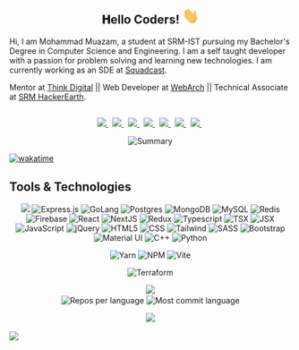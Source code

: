 <h2 align="center"> 𝐇ello Coders! <img src="https://raw.githubusercontent.com/ABSphreak/ABSphreak/master/gifs/Hi.gif" width="30px"></h2>

<p align="center">
 <p>Hi, I am Mohammad Muazam, a student at SRM-IST pursuing my Bachelor's Degree in Computer Science and Engineering. I am a self taught developer with a passion for problem solving and learning new technologies. I am currently working as an SDE at <a href="https://www.squadcast.com">Squadcast</a>.</p>
</p>
<p>
  Mentor at <a href="https://www.think-digital.in/">Think Digital</a> ||  Web Developer at <a href="https://www.webarchsrm.com/">WebArch</a> || Technical Associate at <a href="https://www.srmhackerearth.in/">SRM HackerEarth</a>.
</p>

##
<!-- contact -->
<p align="center">
  <a href="https://muazam.me/">
    <img src="https://mmuazam98.netlify.app/images/MZ2.png" width="3.5%"/>
  </a><span>&nbsp;</span>
  <a href="https://www.linkedin.com/in/mohammad-muazam-129838190/">
   <img src="https://img.icons8.com/color/48/000000/linkedin.png" width="3.5%"/>
    </a><span>&nbsp;</span>
  <a href="https://twitter.com/mmuazam98">
    <img src="https://img.icons8.com/color/48/000000/twitter.png" width="3.5%"/>
  </a><span>&nbsp;</span>
  <a href="https://www.instagram.com/m.muazam.98/">
    <img src="https://img.icons8.com/fluent/48/000000/instagram-new.png" width="3.5%"/>
  </a><span>&nbsp;</span>
  <a href="mailto:m.muazam.99@gmail.com">
    <img src="https://img.icons8.com/fluent/48/000000/gmail.png" width="3.5%"/>
  </a><span>&nbsp;</span>
  <a href="https://codepen.io/mmuazam99/">
    <img src="https://edent.github.io/SuperTinyIcons/images/svg/codepen.svg" width="3.5%"/>
  </a><span>&nbsp;</span>
   <a href="https://cssbattle.dev/player/mmuazam98">
    <img src="https://pbs.twimg.com/profile_images/1114446136302084096/BIu19jPP_400x400.png"  width="3.5%"/>
  </a><span>&nbsp;</span>
</p>

<!-- profile summary -->
<p align="center">
  <img src="https://github-profile-summary-cards.vercel.app/api/cards/profile-details?username=mmuazam98&theme=monokai" alt="Summary"/> 
 
 [![wakatime](https://wakatime.com/badge/user/30574102-58a5-4bea-9613-72e1ffbbca89.svg)](https://wakatime.com/@30574102-58a5-4bea-9613-72e1ffbbca89)

</p>

## Tools & Technologies
<div  align="center">
  <img src="https://img.shields.io/badge/nodejs%20-%23323330.svg?&style=for-the-badge&logo=nodedotjs"/>
  <img alt="Express.js" src="https://img.shields.io/badge/express.js-%23404d59.svg?style=for-the-badge&logo=express&logoColor=%2361DAFB"/> 
  <img alt="GoLang" src="https://img.shields.io/badge/go-%2300ADD8.svg?style=for-the-badge&logo=go&logoColor=white"/> 
  <img alt="Postgres" src="https://img.shields.io/badge/postgres-%23316192.svg?style=for-the-badge&logo=postgresql&logoColor=white"/> 
  <img alt="MongoDB" src ="https://img.shields.io/badge/MongoDB-%234ea94b.svg?style=for-the-badge&logo=mongodb&logoColor=white"/>
  <img alt="MySQL" src="https://img.shields.io/badge/mysql-%2300f.svg?style=for-the-badge&logo=mysql&logoColor=white"/>
  <img alt="Redis" src="https://img.shields.io/badge/redis-%23DD0031.svg?style=for-the-badge&logo=redis&logoColor=white"/>
  <img alt="Firebase" src="https://img.shields.io/badge/firebase-%23039BE5.svg?style=for-the-badge&logo=firebase"/>
  <img alt="React" src="https://img.shields.io/badge/react-%2320232a.svg?style=for-the-badge&logo=react&logoColor=%2361DAFB"/>
  <img alt="NextJS" src="https://img.shields.io/badge/Next-black?style=for-the-badge&logo=next.js&logoColor=white" />
  <img alt="Redux" src="https://img.shields.io/badge/redux-%23593d88.svg?style=for-the-badge&logo=redux&logoColor=white">
  <img alt="Typescript" src="https://img.shields.io/badge/typescript-%23007ACC.svg?style=for-the-badge&logo=typescript&logoColor=white"/>
  <img alt="TSX" src="https://img.shields.io/badge/tsx%20-%23323330.svg?&style=for-the-badge&logo=react&logoColor=blue"/>
  <img alt="JSX" src="https://img.shields.io/badge/jsx%20-%23323330.svg?&style=for-the-badge&logo=react&logoColor=%61DBFB"/>
  <img alt="JavaScript" src="https://img.shields.io/badge/javascript-%23323330.svg?style=for-the-badge&logo=javascript&logoColor=%23F7DF1E"/>
  <img alt="jQuery" src="https://img.shields.io/badge/jquery-%230769AD.svg?style=for-the-badge&logo=jquery&logoColor=white"/>
  <img alt="HTML5" src="https://img.shields.io/badge/html5-%23E34F26.svg?style=for-the-badge&logo=html5&logoColor=white"/>
  <img alt="CSS" src="https://img.shields.io/badge/css3%20-%231572B6.svg?&style=for-the-badge&logo=css3&logoColor=white"/>
  <img alt="Tailwind" src="https://img.shields.io/badge/tailwindcss-%2338B2AC.svg?style=for-the-badge&logo=tailwind-css&logoColor=white"/>
  <img alt="SASS" src="https://img.shields.io/badge/SASS-hotpink.svg?style=for-the-badge&logo=SASS&logoColor=white">
  <img alt="Bootstrap" src="https://img.shields.io/badge/bootstrap-%23563D7C.svg?style=for-the-badge&logo=bootstrap&logoColor=white"/>
  <img alt="Material UI" src="https://img.shields.io/badge/materialui-%230081CB.svg?style=for-the-badge&logo=material-ui&logoColor=white"/>
  <img alt="C++" src="https://img.shields.io/badge/c++-%2300599C.svg?style=for-the-badge&logo=c%2B%2B&logoColor=white"/>
  <img alt="Python" src="https://img.shields.io/badge/python-3670A0?style=for-the-badge&logo=python&logoColor=ffdd54"/>

  ![Yarn](https://img.shields.io/badge/yarn-%232C8EBB.svg?style=for-the-badge&logo=yarn&logoColor=white)
  ![NPM](https://img.shields.io/badge/NPM-%23000000.svg?style=for-the-badge&logo=npm&logoColor=white)
 ![Vite](https://img.shields.io/badge/vite-%23646CFF.svg?style=for-the-badge&logo=vite&logoColor=white)

  ![Terraform](https://img.shields.io/badge/terraform-%235835CC.svg?style=for-the-badge&logo=terraform&logoColor=white)
  
</div>

<!-- ## 🔥🔥  -->

<!-- [![GitHub Streak](https://github-readme-streak-stats.herokuapp.com?user=mmuazam98&theme=radical&date_format=M%20j%5B%2C%20Y%5D)](https://git.io/streak-stats) -->

<!-- ## Most Used Languages: -->


<!--  <img align="center" src="https://github-readme-stats.vercel.app/api/top-langs/?username=mmuazam98&title_color=ffffff&text_color=c9cacc&icon_color=2bbc8a&bg_color=1d1f21&hide=html" /> -->
 
<p align="center">
  <img src="https://api.githubtrends.io/user/svg/mmuazam98/langs?time_range=one_year&loc_metric=changed&theme=dark" src="Most Used Languages"/><br/>
  <img src="https://github-profile-summary-cards.vercel.app/api/cards/repos-per-language?username=mmuazam98&theme=monokai" alt="Repos per language"/>
  <img src="https://github-profile-summary-cards.vercel.app/api/cards/most-commit-language?username=mmuazam98&theme=monokai&hide=html" alt="Most commit language"/>
</p>

<p align="center">
  <img src="https://img.shields.io/badge/Open%20For%20Collaborations-31A8FF.svg?style=for-the-badge&logoColor=white" />  
</p>


![](https://komarev.com/ghpvc/?username=mm1025web&color=blue)

